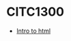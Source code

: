 # CITC1300

<ul>
<li><a href="intro_to_html/index.html" target="_blank">Intro to html</a></li>
</ul>

